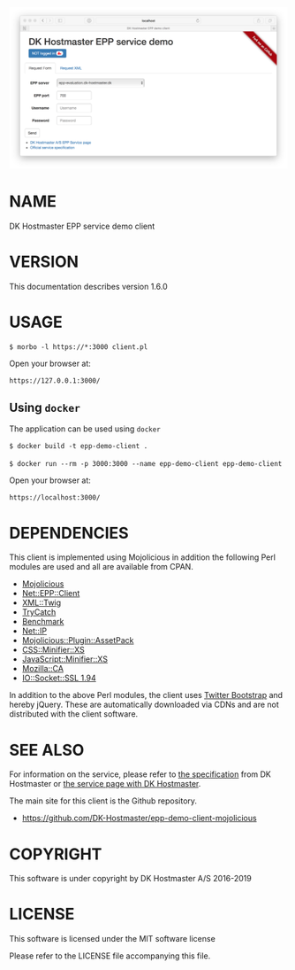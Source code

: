 ![screenshot](images/main-screen.png)

# NAME

DK Hostmaster EPP service demo client

# VERSION

This documentation describes version 1.6.0

# USAGE

    $ morbo -l https://*:3000 client.pl

Open your browser at:

    https://127.0.0.1:3000/

## Using `docker`

The application can be used using `docker`

    $ docker build -t epp-demo-client .

    $ docker run --rm -p 3000:3000 --name epp-demo-client epp-demo-client

Open your browser at:

    https://localhost:3000/

# DEPENDENCIES

This client is implemented using Mojolicious in addition the following
Perl modules are used and all are available from CPAN.

- [Mojolicious](https://metacpan.org/pod/Mojolicious)
- [Net::EPP::Client](https://metacpan.org/pod/Net::EPP::Client)
- [XML::Twig](https://metacpan.org/pod/XML::Twig)
- [TryCatch](https://metacpan.org/pod/TryCatch)
- [Benchmark](https://metacpan.org/pod/Benchmark)
- [Net::IP](https://metacpan.org/pod/Net::IP)
- [Mojolicious::Plugin::AssetPack](https://metacpan.org/pod/Mojolicious::Plugin::AssetPack)
- [CSS::Minifier::XS](https://metacpan.org/pod/CSS::Minifier::XS)
- [JavaScript::Minifier::XS](https://metacpan.org/pod/Javascript::Minifier::XS)
- [Mozilla::CA](https://metacpan.org/pod/Mozilla::CA)
- [IO::Socket::SSL 1.94](https://metacpan.org/pod/IO::Socket::SSL)

In addition to the above Perl modules, the client uses [Twitter Bootstrap](http://getbootstrap.com/) and hereby jQuery. These are automatically downloaded via CDNs and are not distributed with the client software.

# SEE ALSO

For information on the service, please refer to [the specification](https://github.com/DK-Hostmaster/epp-service-specification) from DK Hostmaster or [the service page with DK Hostmaster](https://www.dk-hostmaster.dk/en/epp).

The main site for this client is the Github repository.

- https://github.com/DK-Hostmaster/epp-demo-client-mojolicious

# COPYRIGHT

This software is under copyright by DK Hostmaster A/S 2016-2019

# LICENSE

This software is licensed under the MIT software license

Please refer to the LICENSE file accompanying this file.
